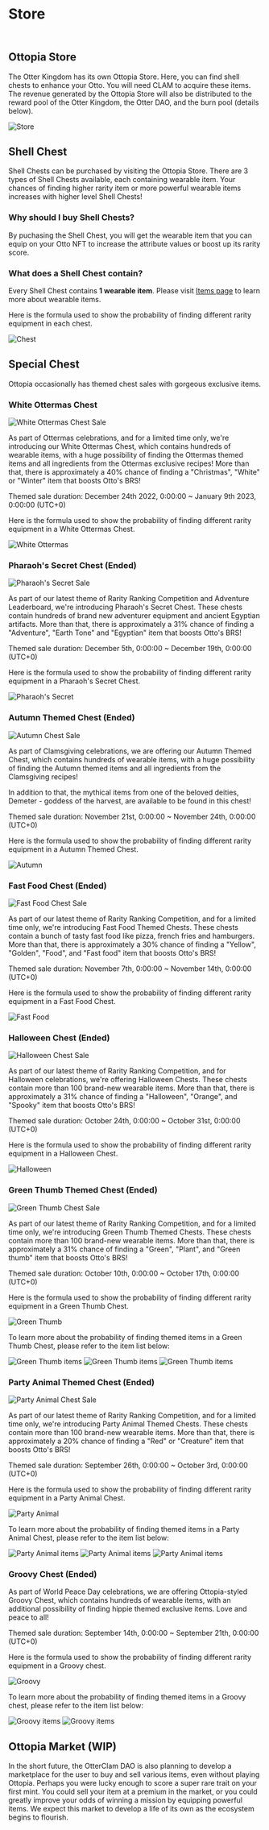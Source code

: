 # Store

<header>
<meta property="og:title" content="Ottopia Whitepaper | Store" />
<meta property="og:image" content="https://docs.ottopia.app/assets/images/Store-a0f5ff84aa11b982c5d9d36fdea8f781.jpg" />
<meta property="og:description" content="The Otter Kingdom has its own Ottopia Store. Here, you can find shell chests to enhance your Otto. You will need CLAM to acquire these items." />
</header>

## Ottopia Store <a href="#ottopia-store" id="ottopia-store"></a>
The Otter Kingdom has its own Ottopia Store. Here, you can find shell chests to enhance your Otto. You will need CLAM to acquire these items. The revenue generated by the Ottopia Store will also be distributed to the reward pool of the Otter Kingdom, the Otter DAO, and the burn pool (details below). 

![Store](img/Store.jpg)

## Shell Chest <a href="#shell-chest" id="shell-chest"></a>
Shell Chests can be purchased by visiting the Ottopia Store. There are 3 types of Shell Chests available, each containing wearable item. Your chances of finding higher rarity item or more powerful wearable items increases with higher level Shell Chests!

### Why should I buy Shell Chests?

By puchasing the Shell Chest, you will get the wearable item that you can equip on your Otto NFT to increase the attribute values or boost up its rarity score.


### What does a Shell Chest contain?

Every Shell Chest contains **1 wearable item**. Please visit [Items page](./traits#wearable-item) to learn more about wearable items.

Here is the formula used to show the probability of finding different rarity equipment in each chest.

![Chest](img/Chest.jpg)

## Special Chest <a href="#shell-chest" id="special-chest"></a>
Ottopia occasionally has themed chest sales with gorgeous exclusive items.

### White Ottermas Chest

![White Ottermas Chest Sale](img/white_ottermas_chest.jpg)

As part of Ottermas celebrations, and for a limited time only, we're introducing our White Ottermas Chest, which contains hundreds of wearable items, with a huge possibility of finding the Ottermas themed items and all ingredients from the Ottermas exclusive recipes! More than that, there is approximately a 40% chance of finding a "Christmas", "White" or "Winter" item that boosts Otto's BRS!

Themed sale duration: December 24th 2022, 0:00:00 ~ January 9th 2023, 0:00:00 (UTC+0)

Here is the formula used to show the probability of finding different rarity equipment in a White Ottermas Chest.

![White Ottermas](img/white_ottermas_chest_range.jpg)

### Pharaoh's Secret Chest (Ended)

![Pharaoh's Secret Sale](img/pharaohs_secret.jpg)

As part of our latest theme of Rarity Ranking Competition and Adventure Leaderboard, we're introducing Pharaoh's Secret Chest. These chests contain hundreds of brand new adventurer equipment and ancient Egyptian artifacts. More than that, there is approximately a 31% chance of finding a "Adventure", "Earth Tone" and "Egyptian" item that boosts Otto's BRS!

Themed sale duration: December 5th, 0:00:00 ~ December 19th, 0:00:00 (UTC+0)

Here is the formula used to show the probability of finding different rarity equipment in a Pharaoh's Secret Chest.

![Pharaoh's Secret](img/pharaoh_secret_chest.jpg)


### Autumn Themed Chest (Ended)

![Autumn Chest Sale](img/autumn_sale.jpg)

As part of Clamsgiving celebrations, we are offering our Autumn Themed Chest, which contains hundreds of wearable items, with a huge possibility of finding the Autumn themed items and all ingredients from the Clamsgiving recipes!

In addition to that, the mythical items from one of the beloved deities, Demeter - goddess of the harvest, are available to be found in this chest!

Themed sale duration: November 21st, 0:00:00 ~ November 24th, 0:00:00 (UTC+0)

Here is the formula used to show the probability of finding different rarity equipment in a Autumn Themed Chest.

![Autumn](img/autumn_chest.jpg)


### Fast Food Chest (Ended)

![Fast Food Chest Sale](img/fast_food.jpeg)

As part of our latest theme of Rarity Ranking Competition, and for a limited time only, we're introducing Fast Food Themed Chests.  These chests contain a bunch of tasty fast food like pizza, french fries and hamburgers. More than that, there is approximately a 30% chance of finding a "Yellow", "Golden", "Food", and "Fast food" item that boosts Otto's BRS!

Themed sale duration: November 7th, 0:00:00 ~ November 14th, 0:00:00 (UTC+0)

Here is the formula used to show the probability of finding different rarity equipment in a Fast Food Chest.

![Fast Food](img/fast_food_chest.jpg)


### Halloween Chest (Ended)

![Halloween Chest Sale](img/halloween.jpg)

As part of our latest theme of Rarity Ranking Competition, and for Halloween celebrations, we're offering Halloween Chests. These chests contain more than 100 brand-new wearable items. More than that, there is approximately a 31% chance of finding a "Halloween", "Orange", and "Spooky" item that boosts Otto's BRS!

Themed sale duration: October 24th, 0:00:00 ~ October 31st, 0:00:00 (UTC+0)

Here is the formula used to show the probability of finding different rarity equipment in a Halloween Chest.

![Halloween](img/halloween_chest.jpg)


### Green Thumb Themed Chest (Ended)

![Green Thumb Chest Sale](img/green_thumb.jpg)

As part of our latest theme of Rarity Ranking Competition, and for a limited time only, we're introducing Green Thumb Themed Chests. These chests contain more than 100 brand-new wearable items. More than that, there is approximately a 31% chance of finding a "Green", "Plant", and "Green thumb" item that boosts Otto's BRS!

Themed sale duration: October 10th, 0:00:00 ~ October 17th, 0:00:00 (UTC+0)

Here is the formula used to show the probability of finding different rarity equipment in a Green Thumb Chest.

![Green Thumb](img/green_thumb_chest.jpg)

To learn more about the probability of finding themed items in a Green Thumb Chest, please refer to the item list below:

![Green Thumb items](img/green-thumb_chest_items1.jpg)
![Green Thumb items](img/green-thumb_chest_items2.jpg)
![Green Thumb items](img/green-thumb_chest_items3.jpg)


### Party Animal Themed Chest (Ended)

![Party Animal Chest Sale](img/party_chest.jpg)

As part of our latest theme of Rarity Ranking Competition, and for a limited time only, we're introducing Party Animal Themed Chests. These chests contain more than 100 brand-new wearable items. More than that, there is approximately a 20% chance of finding a "Red" or "Creature" item that boosts Otto's BRS!

Themed sale duration: September 26th, 0:00:00 ~ October 3rd, 0:00:00 (UTC+0)

Here is the formula used to show the probability of finding different rarity equipment in a Party Animal Chest.

![Party Animal](img/party_animal_chest.jpg)

To learn more about the probability of finding themed items in a Party Animal Chest, please refer to the item list below:

![Party Animal items](img/party_animal_chest_items1.jpg)
![Party Animal items](img/party_animal_chest_items2.jpg)
![Party Animal items](img/party_animal_chest_items3.jpg)


### Groovy Chest (Ended)

As part of World Peace Day celebrations, we are offering Ottopia-styled Groovy Chest, which contains hundreds of wearable items, with an additional possibility of finding hippie themed exclusive items. Love and peace to all!

Themed sale duration: September 14th, 0:00:00 ~ September 21th, 0:00:00 (UTC+0)

Here is the formula used to show the probability of finding different rarity equipment in a Groovy chest.

![Groovy](img/groovy_chest.jpg)

To learn more about the probability of finding themed items in a Groovy chest, please refer to the item list below:

![Groovy items](img/groovy_chest_items1.jpg)
![Groovy items](img/groovy_chest_items2.jpg)

## Ottopia Market (WIP) <a href="#ottopia-market" id="ottopia-market"></a>

In the short future, the OtterClam DAO is also planning to develop a marketplace for the user to buy and sell various items, even without playing Ottopia. Perhaps you were lucky enough to score a super rare trait on your first mint. You could sell your item at a premium in the market, or you could greatly improve your odds of winning a mission by equipping powerful items. We expect this market to develop a life of its own as the ecosystem begins to flourish.
